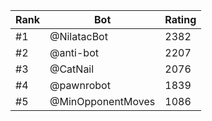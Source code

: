 Rank|Bot|Rating
---|---|---
#1|@NilatacBot|2382
#2|@anti-bot|2207
#3|@CatNail|2076
#4|@pawnrobot|1839
#5|@MinOpponentMoves|1086
